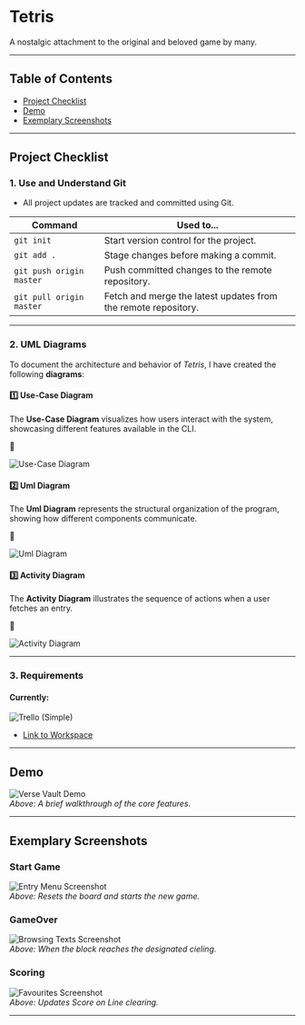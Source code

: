 # **Tetris**

A nostalgic attachment to the original and beloved game by many.

---

## **Table of Contents**

- [Project Checklist](#project-checklist)
- [Demo](#demo)
- [Exemplary Screenshots](#exemplary-screenshots)

---

## Project Checklist

### 1. Use and Understand Git

- All project updates are tracked and committed using Git.

| **Command**               | **Used to...** |
|---------------------------|---------------|
| `git init`               | Start version control for the project. |
| `git add .`              | Stage changes before making a commit. |
| `git push origin master`   | Push committed changes to the remote repository. |
| `git pull origin master`   | Fetch and merge the latest updates from the remote repository. |

---

### 2. UML Diagrams

To document the architecture and behavior of *Tetris*, I have created the following **diagrams**:

#### 1️⃣ Use-Case Diagram
The **Use-Case Diagram** visualizes how users interact with the system, showcasing different features available in the CLI.

📌

![Use-Case Diagram](ScreenShot/Use%20Case.jpg)


#### 2️⃣ Uml Diagram
The **Uml Diagram** represents the structural organization of the program, showing how different components communicate.

📌

![Uml Diagram](ScreenShot/UML%20Diagram.jpg)


#### 3️⃣ Activity Diagram
The **Activity Diagram** illustrates the sequence of actions when a user fetches an entry.

📌 

![Activity Diagram](media/activity_diagram.png)

---

### 3. Requirements

#### Currently:

![Trello (Simple)](ScreenShot/Trello.PNG)

- [Link to Workspace](https://trello.com/b/PJjACiQr/tetris-app)

---

## **Demo**
![Verse Vault Demo](ScreenShot/Demo/Demo.gif)  
*Above: A brief walkthrough of the core features.*

---

## **Exemplary Screenshots**

### **Start Game**
![Entry Menu Screenshot](ScreenShot/New%20Game.PNG)  
*Above: Resets the board and starts the new game.*

### **GameOver**
![Browsing Texts Screenshot](ScreenShot/GameOver.PNG)  
*Above: When the block reaches the designated cieling.*

### **Scoring**
![Favourites Screenshot](ScreenShot/Score.PNG)  
*Above: Updates Score on Line clearing.*

---
